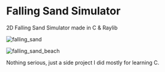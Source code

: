 # Falling Sand Simulator

2D Falling Sand Simulator made in C & Raylib


![falling_sand](https://github.com/user-attachments/assets/7dd204e5-f527-4cf5-8977-1edb4755c466)

![falling_sand_beach](https://github.com/user-attachments/assets/ad6ddd9b-6550-45f1-82d9-61c1bc4bfe64)

Nothing serious, just a side project I did mostly for learning C.
